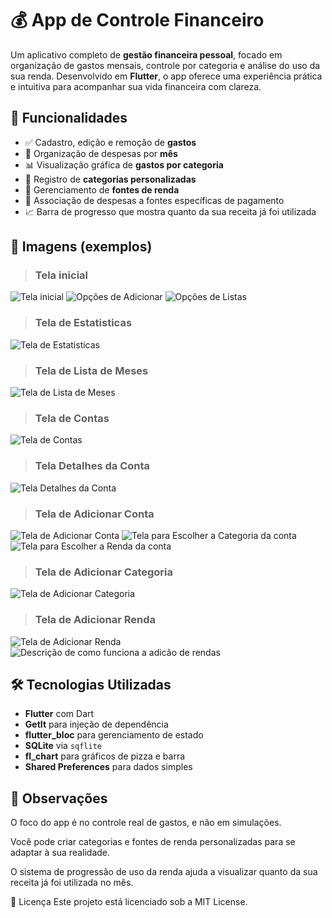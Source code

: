 # 💰 App de Controle Financeiro

Um aplicativo completo de **gestão financeira pessoal**, focado em organização de gastos mensais, controle por categoria e análise do uso da sua renda. Desenvolvido em **Flutter**, o app oferece uma experiência prática e intuitiva para acompanhar sua vida financeira com clareza.

## 🚀 Funcionalidades

- ✅ Cadastro, edição e remoção de **gastos**
- 📆 Organização de despesas por **mês**
- 📊 Visualização gráfica de **gastos por categoria**
- 🧾 Registro de **categorias personalizadas**
- 💼 Gerenciamento de **fontes de renda**
- 🔄 Associação de despesas a fontes específicas de pagamento
- 📈 Barra de progresso que mostra quanto da sua receita já foi utilizada

## 📸 Imagens (exemplos)

> ### Tela inicial
![Tela inicial](screenshots/tela_inicial.png)
![Opções de Adicionar](screenshots/opcoes_adicionar.png)
![Opções de Listas](screenshots/opcoes_listas.png)
> ### Tela de Estatisticas
![Tela de Estatisticas](screenshots/tela_estatisticas.png)
> ### Tela de Lista de Meses
![Tela de Lista de Meses](screenshots/lista_meses.png)
> ### Tela de Contas
![Tela de Contas](screenshots/lista_contas.png)
> ### Tela Detalhes da Conta
![Tela Detalhes da Conta](screenshots/tela_detalhes_conta.png)
> ### Tela de Adicionar Conta
![Tela de Adicionar Conta](screenshots/tela_adicionar_conta.png)
![Tela para Escolher a Categoria da conta](screenshots/lista_categorias.png)
![Tela para Escolher a Renda da conta](screenshots/lista_rendas.png)
> ### Tela de Adicionar Categoria
![Tela de Adicionar Categoria](screenshots/tela_adicionar_categoria.png)
> ### Tela de Adicionar Renda
![Tela de Adicionar Renda](screenshots/tela_adicionar_renda.png)
![Descrição de como funciona a adicão de rendas](screenshots/descricao_add_renda.png)

## 🛠️ Tecnologias Utilizadas

- **Flutter** com Dart
- **GetIt** para injeção de dependência
- **flutter_bloc** para gerenciamento de estado
- **SQLite** via `sqflite`
- **fl_chart** para gráficos de pizza e barra
- **Shared Preferences** para dados simples


## 📌 Observações
O foco do app é no controle real de gastos, e não em simulações.

Você pode criar categorias e fontes de renda personalizadas para se adaptar à sua realidade.

O sistema de progressão de uso da renda ajuda a visualizar quanto da sua receita já foi utilizada no mês.

📄 Licença
Este projeto está licenciado sob a MIT License.
